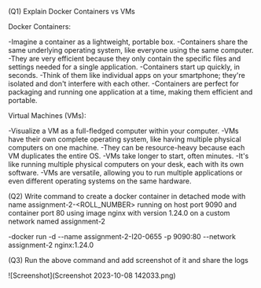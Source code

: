 
(Q1) Explain Docker Containers vs VMs

Docker Containers:

-Imagine a container as a lightweight, portable box.
-Containers share the same underlying operating system, like everyone using the same computer.
-They are very efficient because they only contain the specific files and settings needed for a single application.
-Containers start up quickly, in seconds.
-Think of them like individual apps on your smartphone; they're isolated and don't interfere with each other.
-Containers are perfect for packaging and running one application at a time, making them efficient and portable.

Virtual Machines (VMs):

-Visualize a VM as a full-fledged computer within your computer.
-VMs have their own complete operating system, like having multiple physical computers on one machine.
-They can be resource-heavy because each VM duplicates the entire OS.
-VMs take longer to start, often minutes.
-It's like running multiple physical computers on your desk, each with its own software.
-VMs are versatile, allowing you to run multiple applications or even different operating systems on the same hardware.


(Q2) Write command to create a docker container in detached mode with name assignment-2-<ROLL_NUMBER> running on host port 9090 and container port 80 using image nginx with version 1.24.0 on a custom network named assignment-2

-docker run -d --name assignment-2-I20-0655 -p 9090:80 --network assignment-2 nginx:1.24.0


(Q3) Run the above command and add screenshot of it and share the logs

![Screenshot](Screenshot 2023-10-08 142033.png)

